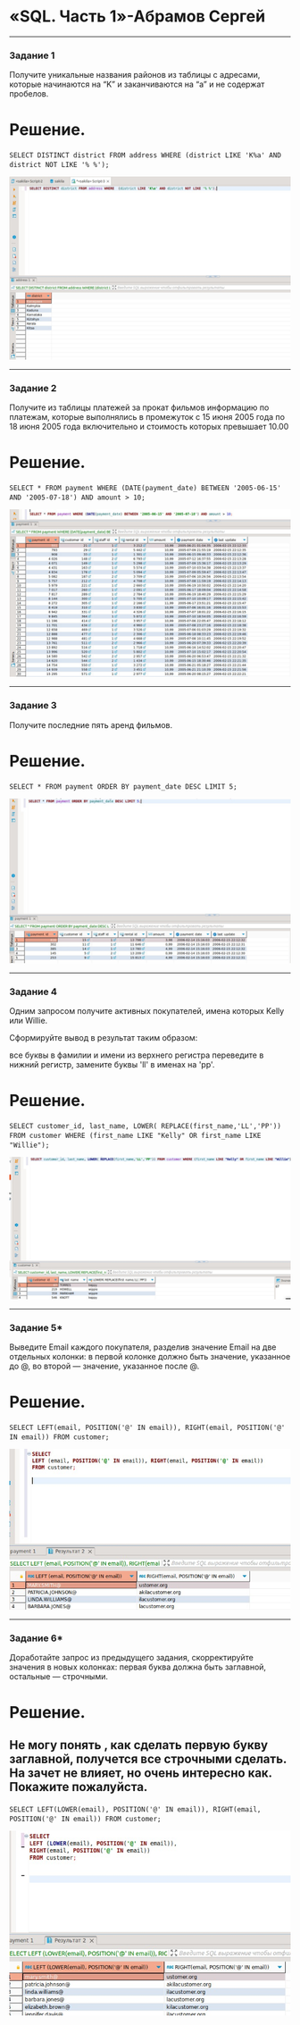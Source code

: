 # «SQL. Часть 1»-Абрамов Сергей

---

### Задание 1
Получите уникальные названия районов из таблицы с адресами, которые начинаются на “K” и заканчиваются на “a” и не содержат пробелов.

# Решение.

`SELECT DISTINCT district FROM address WHERE (district LIKE 'K%a' AND district NOT LIKE '% %');`

![1](https://github.com/smabramov/SQL1/blob/e12468790edf0c72fe3d0c77d06841e4fbd3342e/jpg/1.jpg)


---

### Задание 2
Получите из таблицы платежей за прокат фильмов информацию по платежам, которые выполнялись в промежуток с 15 июня 2005 года по 18 июня 2005 года включительно и стоимость которых превышает 10.00

# Решение.

`SELECT * FROM payment WHERE (DATE(payment_date) BETWEEN '2005-06-15' AND '2005-07-18') AND amount > 10;`

![2](https://github.com/smabramov/SQL1/blob/e12468790edf0c72fe3d0c77d06841e4fbd3342e/jpg/2.jpg)

---

### Задание 3
Получите последние пять аренд фильмов.

# Решение.

`SELECT * FROM payment ORDER BY payment_date DESC LIMIT 5;`

![3](https://github.com/smabramov/SQL1/blob/e12468790edf0c72fe3d0c77d06841e4fbd3342e/jpg/3.jpg)

---

### Задание 4
Одним запросом получите активных покупателей, имена которых Kelly или Willie.

Сформируйте вывод в результат таким образом:

все буквы в фамилии и имени из верхнего регистра переведите в нижний регистр,
замените буквы 'll' в именах на 'pp'.

# Решение.

`SELECT customer_id, last_name, LOWER( REPLACE(first_name,'LL','PP')) FROM customer WHERE (first_name LIKE "Kelly" OR first_name LIKE "Willie");`


![4](https://github.com/smabramov/SQL1/blob/e12468790edf0c72fe3d0c77d06841e4fbd3342e/jpg/4.jpg)

---

### Задание 5*

Выведите Email каждого покупателя, разделив значение Email на две отдельных колонки: в первой колонке должно быть значение, указанное до @, во второй — значение, указанное после @.


# Решение.

`SELECT LEFT(email, POSITION('@' IN email)), RIGHT(email, POSITION('@' IN email)) FROM customer; `


![5](https://github.com/smabramov/SQL1/blob/c8823f316307b817e80422a5ed3b4d89e36eba50/jpg/5.jpg)


---

### Задание 6*

Доработайте запрос из предыдущего задания, скорректируйте значения в новых колонках: первая буква должна быть заглавной, остальные — строчными.


# Решение.

## Не могу понять , как сделать первую букву заглавной, получется все строчными сделать. На зачет не влияет, но очень интересно как. Покажите пожалуйста.


`SELECT LEFT(LOWER(email), POSITION('@' IN email)), RIGHT(email, POSITION('@' IN email)) FROM customer;`

![6](https://github.com/smabramov/SQL1/blob/bd743333bfc6acc43b8a15392175bcfa9c0f1647/jpg/6.jpg)